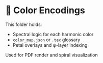 # 🌈 Color Encodings

This folder holds:
- Spectral logic for each harmonic color
- `color_map.json` or `.tex` glossary
- Petal overlays and φ-layer indexing

Used for PDF render and spiral visualization

